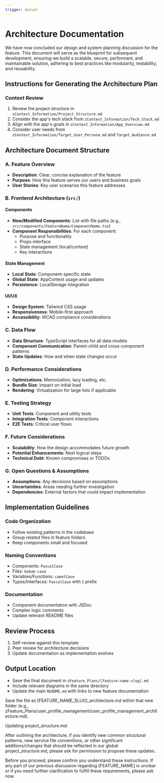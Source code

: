 ```yaml
---
trigger: manual
---
```


# Architecture Documentation

We have now concluded our design and system planning discussion for the feature. This document will serve as the blueprint for subsequent development, ensuring we build a scalable, secure, performant, and maintainable solution, adhering to best practices like modularity, testability, and reusability.

## Instructions for Generating the Architecture Plan

### Context Review
1. Review the project structure in `zContext_Information/Project_Structure.md`
2. Consider the app's tech stack from `zContext_Information/Tech_Stack.md`
3. Align with the app's goals in `zContext_Information/App_Overview.md`
4. Consider user needs from `zContext_Information/Target_User_Persona.md` and `Target_Audience.md`

## Architecture Document Structure

### A. Feature Overview
- **Description**: Clear, concise explanation of the feature
- **Purpose**: How this feature serves our users and business goals
- **User Stories**: Key user scenarios this feature addresses

### B. Frontend Architecture (`src/`)

#### Components
- **New/Modified Components**: List with file paths (e.g., `src/components/FeatureName/ComponentName.tsx`)
- **Component Responsibilities**: For each component:
  - Purpose and functionality
  - Props interface
  - State management (local/context)
  - Key interactions

#### State Management
- **Local State**: Component-specific state
- **Global State**: AppContext usage and updates
- **Persistence**: LocalStorage integration

#### UI/UX
- **Design System**: Tailwind CSS usage
- **Responsiveness**: Mobile-first approach
- **Accessibility**: WCAG compliance considerations

### C. Data Flow
- **Data Structure**: TypeScript interfaces for all data models
- **Component Communication**: Parent-child and cross-component patterns
- **State Updates**: How and when state changes occur

### D. Performance Considerations
- **Optimizations**: Memoization, lazy loading, etc.
- **Bundle Size**: Impact on initial load
- **Rendering**: Virtualization for large lists if applicable

### E. Testing Strategy
- **Unit Tests**: Component and utility tests
- **Integration Tests**: Component interactions
- **E2E Tests**: Critical user flows

### F. Future Considerations
- **Scalability**: How the design accommodates future growth
- **Potential Enhancements**: Next logical steps
- **Technical Debt**: Known compromises or TODOs

### G. Open Questions & Assumptions
- **Assumptions**: Any decisions based on assumptions
- **Uncertainties**: Areas needing further investigation
- **Dependencies**: External factors that could impact implementation

## Implementation Guidelines

### Code Organization
- Follow existing patterns in the codebase
- Group related files in feature folders
- Keep components small and focused

### Naming Conventions
- Components: `PascalCase`
- Files: `kebab-case`
- Variables/Functions: `camelCase`
- Types/Interfaces: `PascalCase` with `I` prefix

### Documentation
- Component documentation with JSDoc
- Complex logic comments
- Update relevant README files

## Review Process
1. Self-review against this template
2. Peer review for architecture decisions
3. Update documentation as implementation evolves

## Output Location
- Save the final document in `zFeature_Plans/[feature-name-slug].md`
- Include relevant diagrams in the same directory
- Update the main `README.md` with links to new feature documentation

Save the file as [FEATURE_NAME_SLUG]_architecture.md within that new folder (e.g., zFeature_Plans/user_profile_management/user_profile_management_architecture.md).

Updating project_structure.md:

After outlining the architecture, if you identify new common structural patterns, new service file conventions, or other significant additions/changes that should be reflected in our global project_structure.md, please ask for permission to propose these updates.

Before you proceed, please confirm you understand these instructions. If any part of our previous discussion regarding [FEATURE_NAME] is unclear or if you need further clarification to fulfill these requirements, please ask now.